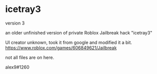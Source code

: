 # icetray3
version 3

an older unfinished version of private Roblox Jailbreak hack "icetray3"

UI creator unknown, took it from google and modified it a bit.
https://www.roblox.com/games/606849621/Jailbreak

not all files are on here.

alex9#1260
